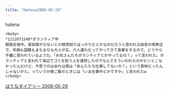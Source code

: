 ```yaml
---
title: "Hatena2008-05-29"
---
```


hatena

```
<body>
*1212071549*ボランティア中
開発合宿中。普段客が少ないとか顔見知りばっかりだとかなのだろうと思われる田舎の喫茶店で、年齢も国籍もまちまちな大人が五、六人連れだってやってきて食事をするので、どうやら不審に思われているようだ。「お兄さんたちボランティアとかやってるの？」って言われた。ボランティアと言われて海辺でゴミを拾う人を連想したのでなんでそういわれたのかピンとこなかったんだけど、今思うのはあれは実は「あんたたち仕事してないの？」という意味だったんじゃないかと。っていうか晩ご飯のときには「いま仕事中とかですか」と言われたw
</body>
```


[はてなダイアリー 2008-05-29](https://nishiohirokazu.hatenadiary.org/archive/2008/05/29)
